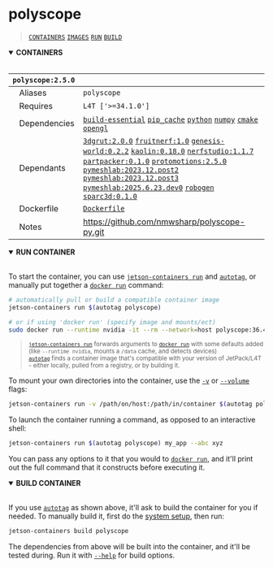 # polyscope

> [`CONTAINERS`](#user-content-containers) [`IMAGES`](#user-content-images) [`RUN`](#user-content-run) [`BUILD`](#user-content-build)

<details open>
<summary><b><a id="containers">CONTAINERS</a></b></summary>
<br>

| **`polyscope:2.5.0`** | |
| :-- | :-- |
| &nbsp;&nbsp;&nbsp;Aliases | `polyscope` |
| &nbsp;&nbsp;&nbsp;Requires | `L4T ['>=34.1.0']` |
| &nbsp;&nbsp;&nbsp;Dependencies | [`build-essential`](/packages/build/build-essential) [`pip_cache`](/packages/cuda/cuda) [`python`](/packages/build/python) [`numpy`](/packages/numeric/numpy) [`cmake`](/packages/build/cmake/cmake_pip) [`opengl`](/packages/multimedia/opengl) |
| &nbsp;&nbsp;&nbsp;Dependants | [`3dgrut:2.0.0`](/packages/3d/gaussian_splatting/3dgrut) [`fruitnerf:1.0`](/packages/3d/nerf/fruitnerf) [`genesis-world:0.2.2`](/packages/sim/genesis) [`kaolin:0.18.0`](/packages/3d/3dvision/kaolin) [`nerfstudio:1.1.7`](/packages/3d/nerf/nerfstudio) [`partpacker:0.1.0`](/packages/3d/3dobjects/partpacker) [`protomotions:2.5.0`](/packages/robots/protomotions) [`pymeshlab:2023.12.post2`](/packages/3d/3dvision/pymeshlab) [`pymeshlab:2023.12.post3`](/packages/3d/3dvision/pymeshlab) [`pymeshlab:2025.6.23.dev0`](/packages/3d/3dvision/pymeshlab) [`robogen`](/packages/sim/robogen) [`sparc3d:0.1.0`](/packages/3d/3dobjects/sparc3d) |
| &nbsp;&nbsp;&nbsp;Dockerfile | [`Dockerfile`](Dockerfile) |
| &nbsp;&nbsp;&nbsp;Notes | https://github.com/nmwsharp/polyscope-py.git |

</details>

<details open>
<summary><b><a id="run">RUN CONTAINER</a></b></summary>
<br>

To start the container, you can use [`jetson-containers run`](/docs/run.md) and [`autotag`](/docs/run.md#autotag), or manually put together a [`docker run`](https://docs.docker.com/engine/reference/commandline/run/) command:
```bash
# automatically pull or build a compatible container image
jetson-containers run $(autotag polyscope)

# or if using 'docker run' (specify image and mounts/ect)
sudo docker run --runtime nvidia -it --rm --network=host polyscope:36.4.0

```
> <sup>[`jetson-containers run`](/docs/run.md) forwards arguments to [`docker run`](https://docs.docker.com/engine/reference/commandline/run/) with some defaults added (like `--runtime nvidia`, mounts a `/data` cache, and detects devices)</sup><br>
> <sup>[`autotag`](/docs/run.md#autotag) finds a container image that's compatible with your version of JetPack/L4T - either locally, pulled from a registry, or by building it.</sup>

To mount your own directories into the container, use the [`-v`](https://docs.docker.com/engine/reference/commandline/run/#volume) or [`--volume`](https://docs.docker.com/engine/reference/commandline/run/#volume) flags:
```bash
jetson-containers run -v /path/on/host:/path/in/container $(autotag polyscope)
```
To launch the container running a command, as opposed to an interactive shell:
```bash
jetson-containers run $(autotag polyscope) my_app --abc xyz
```
You can pass any options to it that you would to [`docker run`](https://docs.docker.com/engine/reference/commandline/run/), and it'll print out the full command that it constructs before executing it.
</details>
<details open>
<summary><b><a id="build">BUILD CONTAINER</b></summary>
<br>

If you use [`autotag`](/docs/run.md#autotag) as shown above, it'll ask to build the container for you if needed.  To manually build it, first do the [system setup](/docs/setup.md), then run:
```bash
jetson-containers build polyscope
```
The dependencies from above will be built into the container, and it'll be tested during.  Run it with [`--help`](/jetson_containers/build.py) for build options.
</details>
